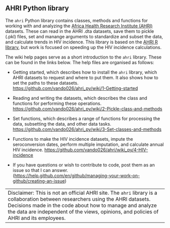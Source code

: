 AHRI Python library
-------------------

The `ahri` Python library contains classes, methods and functions for
working with and analyzing the [Africa Health Research Institute
(AHRI)](https://www.ahri.org/research/#research-department) datasets.
These can read in the AHRI .dta datasets, save them to pickle (.pkl)
files, set and manange arguments to standardize and subset the data, and
calculate trends in HIV incidence. This library is based on the [AHRI R
library](https://github.com/vando026/ahri), but work is focused on
speeding up the HIV incidence calculations.

The wiki help pages serve as a short introduction to the `ahri` library.
These can be found in the links below. The help files are organised as
follows:

-   Getting started, which describes how to install the `ahri` library,
    which AHRI datasets to request and where to put them. It also shows
    how to set the paths to these datasets.
    <a href="https://github.com/vando026/ahri_py/wiki/1-Getting-started" class="uri">https://github.com/vando026/ahri_py/wiki/1-Getting-started</a>

-   Reading and writing the datasets, which describes the class and
    functions for performing these operations.
    <a href="https://github.com/vando026/ahri_py/wiki/2-Pickle-class-and-methods" class="uri">https://github.com/vando026/ahri_py/wiki/2-Pickle-class-and-methods</a>

-   Set functions, which describes a range of functions for processing
    the data, subsetting the data, and other data tasks.
    <a href="https://github.com/vando026/ahri_py/wiki/3-Set-classes-and-methods" class="uri">https://github.com/vando026/ahri_py/wiki/3-Set-classes-and-methods</a>

-   Functions to make the HIV incidence datasets, impute the
    seroconversion dates, perform multiple imputation, and calculate
    annual HIV incidence.
    <a href="https://github.com/vando026/ahri/wiki_py/4-HIV-incidence" class="uri">https://github.com/vando026/ahri/wiki_py/4-HIV-incidence</a>

-   If you have questions or wish to contribute to code, post them as an
    issue so that I can answer.
    (<a href="https://help.github.com/en/github/managing-your-work-on-github/creating-an-issue" class="uri">https://help.github.com/en/github/managing-your-work-on-github/creating-an-issue</a>)

|                                                                                                                                                                                                                                                                                       |
|---------------------------------------------------------------------------------------------------------------------------------------------------------------------------------------------------------------------------------------------------------------------------------------|
| Disclaimer: This is not an official AHRI site. The `ahri` library is a collaboration between researchers using the AHRI datasets. Decisions made in the code about how to manage and analyze the data are independent of the views, opinions, and policies of AHRI and its employees. |
